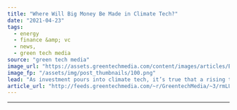 ```yaml
---
title: "Where Will Big Money Be Made in Climate Tech?"
date: "2021-04-23"
tags: 
  - energy
  - finance &amp; vc
  - news,
  - green tech media
source: "green tech media"
image_url: "https://assets.greentechmedia.com/content/images/articles/Burned_Money_XL.png"
image_fp: "/assets/img/post_thumbnails/100.png"
lead: "As investment pours into climate tech, it’s true that a rising tide lifts all boats. But in markets -- especially fast-changing markets, like batteries, hydrogen, carbon capture, just to name a few -- those boats don't all get the same lift. Certain  ..."
article_url: "http://feeds.greentechmedia.com/~r/GreentechMedia/~3/rmLUK2Gm5eY/where-will-big-money-be-made-in-climate-tech"
---
```


---
